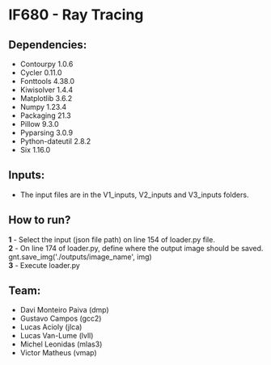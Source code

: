 # IF680 - Ray Tracing

## Dependencies:
- Contourpy 1.0.6
- Cycler 0.11.0
- Fonttools 4.38.0
- Kiwisolver 1.4.4
- Matplotlib 3.6.2
- Numpy 1.23.4
- Packaging 21.3
- Pillow 9.3.0
- Pyparsing 3.0.9
- Python-dateutil 2.8.2
- Six 1.16.0

## Inputs:
- The input files are in the V1_inputs, V2_inputs and V3_inputs folders.

## How to run?
<strong>1</strong> - Select the input (json file path) on line 154 of loader.py file.<br>
<strong>2</strong> - On line 174 of loader.py, define where the output image should be saved.<br>
gnt.save_img('./outputs/image_name', img)<br>
<strong>3</strong> - Execute loader.py<br>

## Team:
- Davi Monteiro Paiva (dmp)
- Gustavo Campos (gcc2)
- Lucas Acioly (jlca)
- Lucas Van-Lume (lvll)
- Michel Leonidas (mlas3)
- Victor Matheus (vmap)


